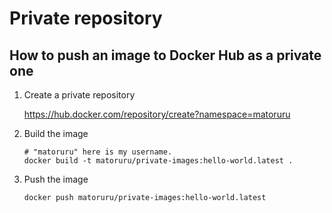 # Private repository

## How to push an image to Docker Hub as a private one

1. Create a private repository

   https://hub.docker.com/repository/create?namespace=matoruru

1. Build the image

   ```
   # "matoruru" here is my username.
   docker build -t matoruru/private-images:hello-world.latest .
   ```

1. Push the image

   ```
   docker push matoruru/private-images:hello-world.latest
   ```